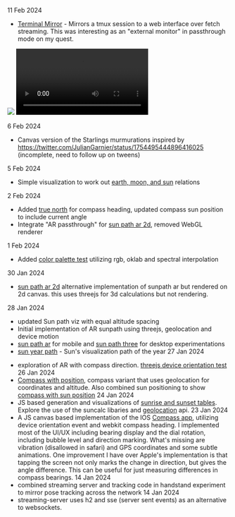 
11 Feb 2024
- [Terminal Mirror](term-mirror/README.md) - Mirrors a tmux session to a web interface over fetch streaming. This was interesting as an "external monitor" in passthrough mode on my quest.

![](notes/tmux-mirroring-2024-02-18.png)
![](notes/tmux-mirroring-2024-02-18.mov)

6 Feb 2024
- Canvas version of the Starlings murmurations inspired by https://twitter.com/JulianGarnier/status/1754495444896416025 (incomplete, need to follow up on tweens)


5 Feb 2024
- Simple visualization to work out [earth, moon, and sun](earthmoonsunsim.html) relations

2 Feb 2024
- Added [true north](cosmos/compass_sun_north.html) for compass heading, updated compass sun position to include current angle
- Integrate "AR passthrough" for [sun path ar 2d](cosmos/sunpath_three_ar_2d.html), removed WebGL renderer

1 Feb 2024
- Added [color palette test](cosmos/skycolor.html) utilizing rgb, oklab and spectral interpolation

30 Jan 2024
- [sun path ar 2d](cosmos/sunpath_three_ar_2d.html) alternative implementation of sunpath ar but rendered on 2d canvas. this uses threejs for 3d calculations but not rendering.

28 Jan 2024
* updated Sun path viz with equal altitude spacing
* Initial implementation of AR sunpath using threejs, geolocation and device motion
* [sun path ar](cosmos/sunpath_three_ar.html) for mobile and [sun path three](cosmos/sunpath_three.html) for desktop experimentations
* [sun year path](cosmos/sunpath_three_year.html) - Sun's visualization path of the year
27 Jan 2024
- exploration of AR with compass direction. [threejs device orientation test](cosmos/compass_three_ar_orient_test.html)
26 Jan 2024
- [Compass with position](cosmos/compass_position.html), compass variant that uses geolocation for coordinates and altitude. Also combined sun positioning to show [compass with sun position](cosmos/compass_sun.html)
24 Jan 2024
 - JS based generation and visualizations of [sunrise and sunset tables](cosmos/suncharts.html). Explore the use of the suncalc libaries and [geolocation](cosmos/location.html) api.
23 Jan 2024
 - A JS canvas based implementation of the IOS [Compass app](cosmos/compass.html), utilizing device orientation event and webkit compass heading. I implemented most of the UI/UX including bearing display and the dial rotation, including bubble level and direction marking. What's missing are vibration (disallowed in safari) and GPS coordinates and some subtle animations. One improvement I have over Apple's implementation
  is that tapping the screen not only marks the change in direction, but gives the angle difference. This
  can be useful for just measuring differences in compass bearings.
14 Jan 2024
 - combined streaming server and tracking code in handstand experiment to mirror pose tracking across the network
14 Jan 2024
 - streaming-server uses h2 and sse (server sent events) as an alternative to websockets.
